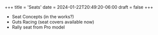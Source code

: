 +++
title = 'Seats'
date = 2024-01-22T20:49:20-06:00
draft = false
+++

- Seat Concepts (in the works?)
- Guts Racing (seat covers available now)
- Rally seat from Pro model
